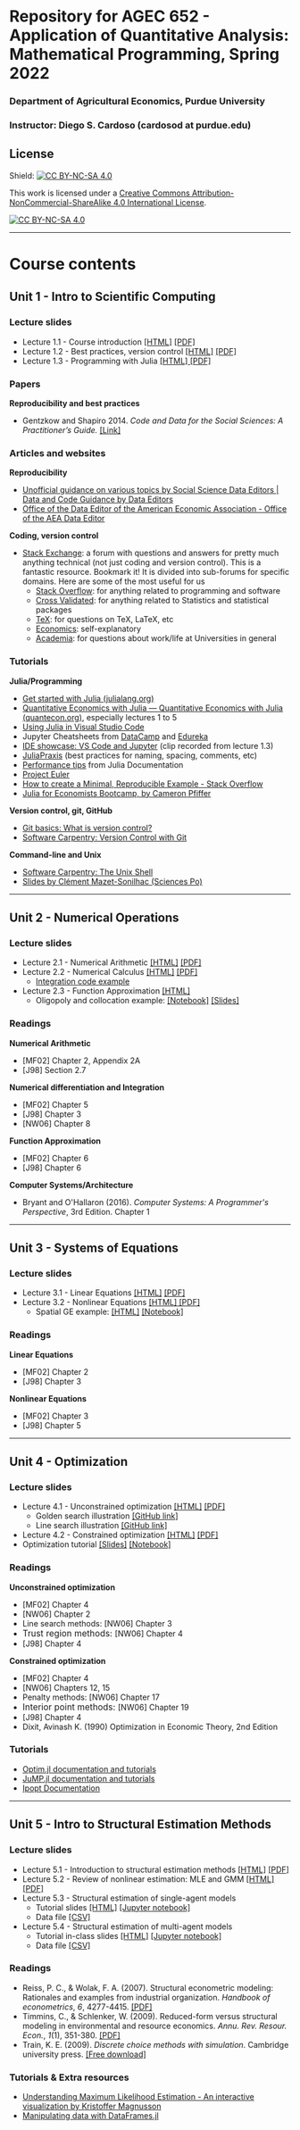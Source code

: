 # Repository for AGEC 652 - Application of Quantitative Analysis: Mathematical Programming, Spring 2022
### Department of Agricultural Economics, Purdue University
### Instructor: Diego S. Cardoso (cardosod at purdue.edu)

## License

Shield: [![CC BY-NC-SA 4.0][cc-by-nc-sa-shield]][cc-by-nc-sa]

This work is licensed under a
[Creative Commons Attribution-NonCommercial-ShareAlike 4.0 International License][cc-by-nc-sa].

[![CC BY-NC-SA 4.0][cc-by-nc-sa-image]][cc-by-nc-sa]

[cc-by-nc-sa]: http://creativecommons.org/licenses/by-nc-sa/4.0/
[cc-by-nc-sa-image]: https://licensebuttons.net/l/by-nc-sa/4.0/88x31.png
[cc-by-nc-sa-shield]: https://img.shields.io/badge/License-CC%20BY--NC--SA%204.0-lightgrey.svg

<hr>

# Course contents

## Unit 1 - Intro to Scientific Computing

<h3><strong>Lecture slides</strong></h3>
<ul>
<li>Lecture 1.1 - Course introduction <a rel="noopener" href="https://rawcdn.githack.com/PurdueAGEC652/Spring2022/cd0f50b1dbda7e46bf726fb9cf01546f7ab955ef/materials/slides/lecture_1_1/1_1_course_intro.html">[HTML]</a> <a rel="noopener" href="https://github.com/PurdueAGEC652/Spring2022/raw/main/materials/slides/lecture_1_1/AGEC%20652%20-%20Lecture%201.1.pdf">[PDF]</a></li>
<li>Lecture 1.2 - Best practices, version control <a rel="noopener" href="https://rawcdn.githack.com/PurdueAGEC652/Spring2022/cd0f50b1dbda7e46bf726fb9cf01546f7ab955ef/materials/slides/lecture_1_2/1_2_reproducibilidy_version_control.html">[HTML]</a> <a rel="noopener" href="https://github.com/PurdueAGEC652/Spring2022/raw/main/materials/slides/lecture_1_2/AGEC%20652%20-%20Lecture%201.2.pdf" target="_self">[PDF]</a></li>
<li>Lecture 1.3 - Programming with Julia <a rel="noopener" href="https://rawcdn.githack.com/PurdueAGEC652/Spring2022/65103738f8375abad82715d4926943fcae469d41/materials/slides/lecture_1_3/1_3_julia.html">[HTML]</a><a rel="noopener" href="https://github.com/PurdueAGEC652/Spring2022/raw/main/materials/slides/lecture_1_3/AGEC%20652%20-%20Lecture%201.3.pdf"> [PDF]</a></li>
</ul>

<h3><strong>Papers</strong></h3>
<p><strong>Reproducibility and best practices</strong></p>
<ul>
<li>Gentzkow and Shapiro 2014. <em>Code and Data for the Social Sciences: A Practitioner’s Guide.</em> <a rel="noopener" href="https://web.stanford.edu/~gentzkow/research/CodeAndData.pdf">[Link]</a>&nbsp;</li>
</ul>

<h3><strong>Articles and websites</strong></h3>
<p><strong>Reproducibility</strong></p>
<ul>
<li><a rel="noopener" href="https://social-science-data-editors.github.io/guidance/">Unofficial guidance on various topics by Social Science Data Editors | Data and Code Guidance by Data Editors</a></li>
<li><a rel="noopener" href="https://aeadataeditor.github.io/">Office of the Data Editor of the American Economic Association - Office of the AEA Data Editor</a></li>
</ul>
<p><strong>Coding, version control</strong></p>
<ul>
<li><a rel="noopener" href="https://stackexchange.com/">Stack Exchange</a>: a forum with questions and answers for pretty much anything technical (not just coding and version control). This is a fantastic resource. Bookmark it! It is divided into sub-forums for specific domains. Here are some of the most useful for us
<ul>
<li><a rel="noopener" href="https://stackoverflow.com/">Stack Overflow</a>: for anything related to programming and software</li>
<li><a rel="noopener" href="https://stats.stackexchange.com/">Cross Validated</a>: for anything related to Statistics and statistical packages</li>
<li><a rel="noopener" href="https://tex.stackexchange.com/">TeX</a>: for questions on TeX, LaTeX, etc</li>
<li><a rel="noopener" href="https://economics.stackexchange.com/">Economics</a>: self-explanatory</li>
<li><a rel="noopener" href="https://academia.stackexchange.com/">Academia</a>: for questions about work/life at Universities in general</li>
</ul>
</li>
</ul>

<h3><strong>Tutorials</strong></h3>
<p><strong>Julia/Programming</strong></p>
<ul>
<li><a rel="noopener" href="https://julialang.org/learning/">Get started with Julia (julialang.org)</a></li>
<li><a rel="noopener" href="https://julia.quantecon.org/intro.html">Quantitative Economics with Julia — Quantitative Economics with Julia (quantecon.org)</a>, especially lectures 1 to 5</li>
<li><a rel="noopener" href="https://code.visualstudio.com/docs/languages/julia">Using Julia in Visual Studio Code</a></li>
<li>Jupyter Cheatsheets from <a rel="noopener" href="/d2l/common/dialogs/quickLink/quickLink.d2l?ou={orgUnitId}&amp;type=coursefile&amp;fileId=DataCamp_Jupyter_Cheatsheet.pdf" target="_self">DataCamp</a> and <a rel="noopener" href="/d2l/common/dialogs/quickLink/quickLink.d2l?ou={orgUnitId}&amp;type=coursefile&amp;fileId=Jupyter_Notebook_CheatSheet_Edureka.pdf" target="_self">Edureka</a></li>
<li><a rel="noopener" href="https://mediaspace.itap.purdue.edu/media/AGEC+652+-+Jan+20%2C+2022A+IDE+showcase/1_zggt50kt">IDE showcase: VS Code and Jupyter</a> (clip recorded from lecture 1.3)</li>
<li><a rel="noopener" target="_blank" href="https://github.com/JuliaPraxis">JuliaPraxis</a> (best practices for naming, spacing, comments, etc)</li>
<li><a rel="noopener" target="_blank" href="https://docs.julialang.org/en/v1/manual/performance-tips">Performance tips</a>&nbsp;from Julia Documentation</li>
<li><a rel="noopener" href="https://projecteuler.net/">Project Euler</a></li>
<li><a rel="noopener" href="https://stackoverflow.com/help/minimal-reproducible-example">How to create a Minimal, Reproducible Example - Stack Overflow</a></li>
<li><a rel="noopener" href="https://github.com/cpfiffer/julia-bootcamp-2022">Julia for Economists Bootcamp, by Cameron Pfiffer</a></li>
</ul>
<p><strong>Version control, git, GitHub</strong></p>
<ul>
<li><a rel="noopener" href="http://git-scm.com/video/what-is-version-control">Git basics: What is version control?</a></li>
<li><a rel="noopener" href="https://swcarpentry.github.io/git-novice/">Software Carpentry: Version Control with Git</a></li>
</ul>
<p><strong>Command-line and Unix</strong></p>
<ul>
<li><a rel="noopener" href="https://swcarpentry.github.io/shell-novice/">Software Carpentry: The Unix Shell</a><strong><a rel="noopener" href="https://swcarpentry.github.io/shell-novice/"></a></strong></li>
<li><strong><a rel="noopener" href="https://github.com/CMS27/IP2019/blob/master/Lectures/IP_UnixShell_S23.pdf"></a></strong><a rel="noopener" href="https://github.com/CMS27/IP2019/blob/master/Lectures/IP_UnixShell_S23.pdf">Slides by Clément Mazet-Sonilhac (Sciences Po)</a></li>
</ul>
<p></p>

<hr>

## Unit 2 - Numerical Operations

<h3><strong>Lecture slides</strong></h3>
<ul>
<li>Lecture 2.1 - Numerical Arithmetic <a rel="noopener" href="https://rawcdn.githack.com/PurdueAGEC652/Spring2022/165d674eaf8dddf8b1895325b9365e3c30b6e883/materials/slides/lecture_2_1/2_1_numerical_arithmetic.html">[HTML]</a> <a rel="noopener" href="https://github.com/PurdueAGEC652/Spring2022/raw/main/materials/slides/lecture_2_1/AGEC%20652%20-%20Lecture%202.1.pdf">[PDF]</a></li>
<li>Lecture 2.2 - Numerical Calculus <a rel="noopener" href="https://rawcdn.githack.com/PurdueAGEC652/Spring2022/182249cf19e8b563ef9cb4ac0c11b9e91318d00d/materials/slides/lecture_2_2/2_2_numerical_calculus.html">[HTML]</a> <a rel="noopener" href="https://github.com/PurdueAGEC652/Spring2022/raw/main/materials/slides/lecture_2_2/AGEC%20652%20-%20Lecture%202.2.pdf">[PDF]</a> <a rel="noopener" href="/d2l/common/dialogs/quickLink/quickLink.d2l?ou={orgUnitId}&amp;type=lti&amp;rcode=354644E0-4CD8-419D-A32F-4E78D8778E5C-4559150&amp;srcou=454497" target="_blank"></a>
<ul>
<li><a rel="noopener" href="https://github.com/PurdueAGEC652/Spring2022/blob/main/materials/code_examples/2_2_quantecon_integration.jl">Integration code example</a></li>
</ul>
</li>
<li>Lecture 2.3 - Function Approximation <a rel="noopener" href="https://rawcdn.githack.com/PurdueAGEC652/Spring2022/7bcca86fffc3bb24aac96892b83feaeea7aea65b/materials/slides/lecture_2_3/2_3_function_approximation.html">[HTML]</a>
<ul>
<li>Oligopoly and collocation example: <a rel="noopener" href="https://raw.githubusercontent.com/PurdueAGEC652/Spring2022/main/materials/code_examples/2_3_collocation.ipynb">[Notebook]</a> <a rel="noopener" href="https://rawcdn.githack.com/PurdueAGEC652/Spring2022/2a3e6792e425789313e9dcdcdfcd0ae328a53d46/materials/code_examples/2_3_collocation_slides.html">[Slides]</a></li>
</ul>
</li>
</ul>

<h3><strong>Readings</strong></h3>
<p><strong>Numerical Arithmetic</strong></p>
<ul>
<li>[MF02] Chapter 2, Appendix 2A&nbsp;</li>
<li>[J98] Section 2.7</li>
</ul>
<p><strong>Numerical differentiation and Integration</strong></p>
<ul>
<li>[MF02] Chapter 5</li>
<li>[J98] Chapter 3</li>
<li>[NW06] Chapter 8</li>
</ul>
<p><strong>Function Approximation</strong></p>
<ul>
<li>[MF02] Chapter 6</li>
<li>[J98] Chapter 6</li>
</ul>
<p><strong>Computer Systems/Architecture</strong></p>
<ul>
<li>Bryant and O'Hallaron (2016). <em>Computer Systems: A Programmer's Perspective</em>, 3rd Edition. Chapter 1</li>
</ul>
<ul></ul>

<hr>

## Unit 3 - Systems of Equations

<h3><strong>Lecture slides</strong></h3>
<ul>
<li>Lecture 3.1 - Linear Equations <a rel="noopener" href="https://rawcdn.githack.com/PurdueAGEC652/Spring2022/ce76b226648b7c78d8161780148a220a64a8738b/materials/slides/lecture_3_1/3_1_linear_equations.html">[HTML]</a> <a rel="noopener" href="https://github.com/PurdueAGEC652/Spring2022/raw/main/materials/slides/lecture_3_1/AGEC%20652%20-%20Lecture%203.1.pdf">[PDF]</a><a rel="noopener" href="https://github.com/PurdueAGEC652/Spring2022/blob/main/materials/code_examples/2_2_quantecon_integration.jl"></a></li>
<li>Lecture 3.2 - Nonlinear Equations <a rel="noopener" href="https://rawcdn.githack.com/PurdueAGEC652/Spring2022/29538950e6d5e1695111447b8cc89d0e19f8ca36/materials/slides/lecture_3_2/3_2_nonlinear_equations.html">[HTML]</a><a rel="noopener" href="https://github.com/PurdueAGEC652/Spring2022/raw/main/materials/slides/lecture_3_2/AGEC%20652%20-%20Lecture%203.2.pdf"> [PDF]</a><a rel="noopener" href="https://rawcdn.githack.com/PurdueAGEC652/Spring2022/f9a42fe56d471b9b72fc69394dc56be7374bbc44/materials/slides/lecture_3_2/3_2_nonlinear_equations.html"></a>
<ul>
<li>Spatial GE example: <a rel="noopener" href="https://rawcdn.githack.com/PurdueAGEC652/Spring2022/29538950e6d5e1695111447b8cc89d0e19f8ca36/materials/code_examples/3_2_spatial_GE.slides.html">[HTML]</a> <a rel="noopener" href="https://raw.githubusercontent.com/PurdueAGEC652/Spring2022/main/materials/code_examples/3_2_spatial_GE.ipynb">[Notebook]</a>&nbsp;</li>
</ul>
</li>
</ul>

<h3><strong>Readings</strong></h3>
<p><strong>Linear Equations</strong></p>
<ul>
<li>[MF02] Chapter 2</li>
<li>[J98] Chapter 3</li>
</ul>
<p><strong>Nonlinear Equations</strong></p>
<ul>
<li>[MF02] Chapter 3</li>
<li>[J98] Chapter 5</li>
</ul>

<hr>

## Unit 4 - Optimization

<h3><strong>Lecture slides</strong></h3>
<ul>
<li>Lecture 4.1 - Unconstrained optimization <a rel="noopener" href="https://rawcdn.githack.com/PurdueAGEC652/Spring2022/a5eeddb25a29326cae7061a23b9ab1b2fdef8ad4/materials/slides/lecture_4_1/4_1_unconstrained_optimization.html">[HTML]</a> <a rel="noopener" href="https://github.com/PurdueAGEC652/Spring2022/raw/main/materials/slides/lecture_4_1/AGEC%20652%20-%20Lecture%204.1.pdf">[PDF]</a>
<ul>
<li>Golden search illustration <a rel="noopener" href="https://github.com/PurdueAGEC652/Spring2022/blob/main/materials/code_examples/4_1_golden_search_illustration.jl">[GitHub link]</a></li>
<li>Line search illustration <a rel="noopener" href="https://github.com/PurdueAGEC652/Spring2022/blob/main/materials/code_examples/4_1_line_search_optim.jl">[GitHub link]</a></li>
</ul>
</li>
<li>Lecture 4.2 - Constrained optimization <a rel="noopener" href="https://rawcdn.githack.com/PurdueAGEC652/Spring2022/36188750c33089ec0e12eb720f2255dd13cdf518/materials/slides/lecture_4_2/4_2_constrained_optimization.html">[HTML]</a> <a rel="noopener" href="https://github.com/PurdueAGEC652/Spring2022/raw/main/materials/slides/lecture_4_2/AGEC%20652%20-%20Lecture%204.2.pdf">[PDF]</a></li>
<li>Optimization tutorial <a rel="noopener" href="https://rawcdn.githack.com/PurdueAGEC652/Spring2022/4e73c27196a5f4f21c3c4fe574e13e0c0ba60534/materials/code_examples/4_2_optimization_slides.html#/">[Slides]</a> <a rel="noopener" href="https://github.com/PurdueAGEC652/Spring2022/blob/main/materials/code_examples/4_2_optimization.ipynb">[Notebook]</a></li>
</ul>

<h3><strong>Readings</strong></h3>
<p><strong>Unconstrained optimization</strong></p>
<ul>
<li>[MF02] Chapter 4</li>
<li>[NW06] Chapter 2</li>
<li>Line search methods:&nbsp;[NW06] Chapter 3</li>
<li><span style="font-size: 0.95rem; letter-spacing: 0.01rem;">Trust region methods:&nbsp;</span>[NW06] Chapter 4</li>
<li>[J98] Chapter 4</li>
</ul>
<p><strong>Constrained optimization</strong></p>
<ul>
<li>[MF02] Chapter 4</li>
<li>[NW06] Chapters 12, 15</li>
<li>Penalty methods: [NW06] Chapter 17</li>
<li><span style="font-size: 0.95rem; letter-spacing: 0.01rem;">Interior point methods: </span>[NW06] Chapter 19</li>
<li>[J98] Chapter 4</li>
<li>Dixit, Avinash K. (1990) Optimization in Economic Theory, 2nd Edition</li>
</ul>

<h3><strong>Tutorials</strong></h3>
<ul>
<li><a rel="noopener" href="https://julianlsolvers.github.io/Optim.jl/stable/">Optim.jl documentation and tutorials</a></li>
<li><a rel="noopener" href="https://jump.dev/">JuMP.jl documentation and tutorials</a></li>
<li><a rel="noopener" href="https://coin-or.github.io/Ipopt/index.html">Ipopt Documentation</a></li>
</ul>

<hr>

## Unit 5 - Intro to Structural Estimation Methods

<h3><strong>Lecture slides</strong></h3>
<ul>
<li>Lecture 5.1 - Introduction to structural estimation methods <a rel="noopener" href="https://rawcdn.githack.com/PurdueAGEC652/Spring2022/dfded3a80d78c58bb95ca371efc00c14f459012e/materials/slides/lecture_5_1/5_1_Intro_Structural_estimation.html">[HTML]</a> <a rel="noopener" href="https://github.com/PurdueAGEC652/Spring2022/raw/main/materials/slides/lecture_5_1/AGEC%20652%20-%20Lecture%205.1.pdf">[PDF]</a></li>
<li>Lecture 5.2 - Review of nonlinear estimation: MLE and GMM <a rel="noopener" href="https://rawcdn.githack.com/PurdueAGEC652/Spring2022/cd8bf5f9248becf4e46b8f3df0c58b746c9cb8bd/materials/slides/lecture_5_2/5_2_Estimation-review.html">[HTML]</a> <a rel="noopener" href="https://github.com/PurdueAGEC652/Spring2022/raw/main/materials/slides/lecture_5_2/AGEC%20652%20-%20Lecture%205.2.pdf">[PDF]</a></li>
<li>Lecture 5.3 - Structural estimation of single-agent models
<ul>
<li>Tutorial slides <a rel="noopener" href="https://rawcdn.githack.com/PurdueAGEC652/Spring2022/cd8bf5f9248becf4e46b8f3df0c58b746c9cb8bd/materials/code_examples/5_3_single_agent.slides.html">[HTML]</a> <a rel="noopener" href="https://github.com/PurdueAGEC652/Spring2022/blob/main/materials/code_examples/5_3_single_agent.ipynb">[Jupyter notebook]</a></li>
<li>Data file <a rel="noopener" href="https://raw.githubusercontent.com/PurdueAGEC652/Spring2022/main/materials/code_examples/labor_supply.csv">[CSV]</a></li>
</ul>
</li>
<li>Lecture 5.4 - Structural estimation of multi-agent models
<ul>
<li>Tutorial in-class slides <a rel="noopener" href="https://rawcdn.githack.com/PurdueAGEC652/Spring2022/2d354946da0b94c75600fdd3f78ad36c45947bb8/materials/code_examples/5_4_multi_agent.slides.html">[HTML]</a> <a rel="noopener" href="https://github.com/PurdueAGEC652/Spring2022/blob/main/materials/code_examples/5_4_multi_agent.ipynb">[Jupyter notebook]</a></li>
<li>Data file <a rel="noopener" href="https://rawcdn.githack.com/PurdueAGEC652/Spring2022/00c389845b5a64ff9daa77eee8720d21660bbe69/materials/code_examples/shares_data.csv">[CSV]</a></li>
</ul>
</li>
</ul>

<h3><strong>Readings</strong></h3>
<ul></ul>
<ul>
<li>Reiss, P. C., &amp; Wolak, F. A. (2007). Structural econometric modeling: Rationales and examples from industrial organization.&nbsp;<em>Handbook of econometrics</em>,&nbsp;<em>6</em>, 4277-4415. <a rel="noopener" href="/d2l/common/dialogs/quickLink/quickLink.d2l?ou={orgUnitId}&amp;type=coursefile&amp;fileId=Reiss_Wolak_2007_Structural_Econometric_Modeling.pdf" target="_self">[PDF]</a></li>
<li>Timmins, C., &amp; Schlenker, W. (2009). Reduced-form versus structural modeling in environmental and resource economics.&nbsp;<em>Annu. Rev. Resour. Econ.</em>,&nbsp;<em>1</em>(1), 351-380. <a rel="noopener" href="/d2l/common/dialogs/quickLink/quickLink.d2l?ou={orgUnitId}&amp;type=coursefile&amp;fileId=Timmins_Schlenker_2009_Reduced_form_vs_Structural.pdf" target="_self">[PDF]</a></li>
<li>Train, K. E. (2009).&nbsp;<em>Discrete choice methods with simulation</em>. Cambridge university press. <a rel="noopener" href="https://eml.berkeley.edu/books/choice2.html">[Free download]</a></li>
</ul>

<h3><strong>Tutorials &amp; Extra resources</strong></h3>
<ul>
<li><a rel="noopener" href="https://rpsychologist.com/likelihood/">Understanding Maximum Likelihood Estimation - An interactive visualization by Kristoffer Magnusson</a></li>
<li><a rel="noopener" href="https://julia.school/julia/dataframes">Manipulating data with DataFrames.jl</a></li>
</ul>
